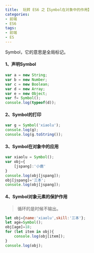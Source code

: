 ```yaml
---
title:  玩转 ES6 之【Symbol在对象中的作用】
categories:
- 前端
- ES6
tags:
- 前端
- ES
---
```


Symbol，它的意思是全局标记。 

<!--more-->



#### 1、**声明Symbol** 

```javascript
var a = new String;
var b = new Number;
var c = new Boolean;
var d = new Array;
var e = new Object; 
var f= Symbol();
console.log(typeof(d));
```



#### 2、**Symbol的打印** 

```javascript
var g = Symbol('xiaolu');
console.log(g);
console.log(g.toString());
```



#### 3、**Symbol在对象中的应用** 

```javascript
var xiaolu = Symbol();
var obj={
    [jspang]:'小鹿'
}
console.log(obj[jspang]);
obj[jspang]='三本';
console.log(obj[jspang]);
```



#### 4、**Symbol对象元素的保护作用** 

> 循环的是时候不输出。

```javascript
let obj={name:'xiaolu',skill:'三本'};
let age=Symbol();
obj[age]=18;
for (let item in obj){
    console.log(obj[item]);
} 
console.log(obj);
```

